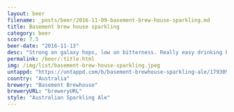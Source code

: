 ```yaml
---
layout: beer
filename: _posts/beer/2016-11-09-basement-brew-house-sparkling.md
title: Basement brew house sparkling
category: beer
score: 7.5
beer-date: "2016-11-13"
desc: "Strong on galaxy hops, low on bitterness. Really easy drinking but in no way plain"
permalink: /beer/:title.html
img: /img/list/basement-brew-house-sparkling.jpeg
untappd: "https://untappd.com/b/basement-brewhouse-sparkling-ale/1793098"
country: "Australia"
brewery: "Basement Brewhouse"
breweryURL: "breweryURL"
style: "Australian Sparkling Ale"
---
```

